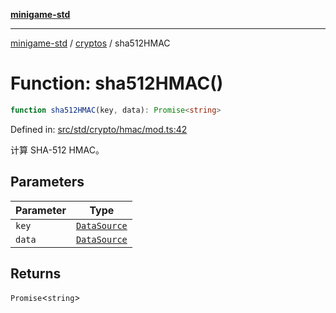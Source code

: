 [**minigame-std**](../../../README.md)

***

[minigame-std](../../../README.md) / [cryptos](../README.md) / sha512HMAC

# Function: sha512HMAC()

```ts
function sha512HMAC(key, data): Promise<string>
```

Defined in: [src/std/crypto/hmac/mod.ts:42](https://github.com/JiangJie/minigame-std/blob/ff3594872b1efbdbc13aabe99588385e855b50dc/src/std/crypto/hmac/mod.ts#L42)

计算 SHA-512 HMAC。

## Parameters

| Parameter | Type |
| ------ | ------ |
| `key` | [`DataSource`](../../../type-aliases/DataSource.md) |
| `data` | [`DataSource`](../../../type-aliases/DataSource.md) |

## Returns

`Promise`\<`string`\>
